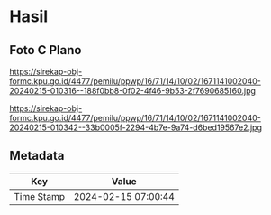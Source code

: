 # Hasil

## Foto C Plano

https://sirekap-obj-formc.kpu.go.id/4477/pemilu/ppwp/16/71/14/10/02/1671141002040-20240215-010316--188f0bb8-0f02-4f46-9b53-2f7690685160.jpg

https://sirekap-obj-formc.kpu.go.id/4477/pemilu/ppwp/16/71/14/10/02/1671141002040-20240215-010342--33b0005f-2294-4b7e-9a74-d6bed19567e2.jpg


## Metadata

| Key        | Value               |
| ---------- | ------------------- |
| Time Stamp | 2024-02-15 07:00:44 |



